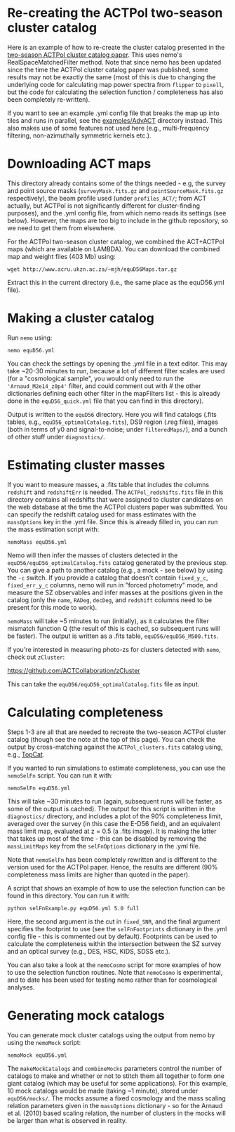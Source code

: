 # Re-creating the ACTPol two-season cluster catalog

Here is an example of how to re-create the cluster catalog presented 
in the [two-season ACTPol cluster catalog paper](http://adsabs.harvard.edu/abs/2017arXiv170905600H). 
This uses nemo's RealSpaceMatchedFilter method. Note that since nemo
has been updated since the time the ACTPol cluster catalog paper
was published, some results may not be exactly the same (most of this 
is due to changing the underlying code for calculating map power 
spectra from `flipper` to `pixell`, but the code for calculating the
selection function / completeness has also been completely re-written).

If you want to see an example .yml config file that breaks the map 
up into tiles and runs in parallel, see the [examples/AdvACT](../AdvACT/) 
directory instead. This also makes use of some features not used here
(e.g., multi-frequency filtering, non-azimuthally symmetric kernels 
etc.).

# Downloading ACT maps

This directory already contains some of the things needed - e.g, the
survey and point source masks (`surveyMask.fits.gz` and 
`pointSourceMask.fits.gz` respectively), the beam profile used (under 
`profiles_ACT/`; from ACT actually, but ACTPol is not significantly 
different for cluster-finding purposes), and the .yml config file, from
which nemo reads its settings (see below). However, the maps are too 
big to include in the github repository, so we need to get them from 
elsewhere.

For the ACTPol two-season cluster catalog, we combined the ACT+ACTPol
maps (which are available on LAMBDA). You can download the combined 
map and weight files (403 Mb) using:

```
wget http://www.acru.ukzn.ac.za/~mjh/equD56Maps.tar.gz
```

Extract this in the current directory (i.e., the same place as the 
equD56.yml file). 

# Making a cluster catalog

Run `nemo` using:

```
nemo equD56.yml
```

You can check the settings by opening the .yml file in a text editor.
This may take ~20-30 minutes to run, because a lot of different filter
scales are used (for a "cosmological sample", you would only need to
run the `'Arnaud_M2e14_z0p4'` filter, and could comment out with # the
other dictionaries defining each other filter in the mapFilters 
list - this is already done in the `equD56_quick.yml` file that you can
find in this directory).

Output is written to the `equD56` directory. Here you will find 
catalogs (.fits tables, e.g., `equD56_optimalCatalog.fits`), DS9 region
(.reg files), images (both in terms of y0 and signal-to-noise; under
`filteredMaps/`), and a bunch of other stuff under `diagnostics/`.

# Estimating cluster masses

If you want to measure masses, a .fits table that includes the columns
`redshift` and `redshiftErr` is needed. The `ACTPol_redshifts.fits` file
in this directory contains all redshifts that were assigned to 
cluster candidates on the web database at the time the ACTPol clusters
paper was submitted. You can specify the redshift catalog 
used for mass estimates with the `massOptions` key in the .yml file. 
Since this is already filled in, you can run the mass estimation 
script with:

```
nemoMass equD56.yml
```

Nemo will then infer the masses of clusters detected in the 
`equD56/equD56_optimalCatalog.fits` catalog generated by the previous 
step. You can give a path to another catalog (e.g., a mock - see 
below) by using the `-c` switch. If you provide a catalog that 
doesn't contain `fixed_y_c`, `fixed_err_y_c` columns, nemo will run 
in "forced photometry" mode, and measure the SZ observables and infer
masses at the positions given in the catalog (only the `name`, `RADeg`, 
`decDeg`, and `redshift` columns need to be present for this mode to
work).

`nemoMass` will take ~5 minutes to run (initially), as it calculates 
the filter mismatch function Q (the result of this is cached, so 
subsequent runs will be faster). The output is written as a 
.fits table, `equD56/equD56_M500.fits`.

If you're interested in measuring photo-zs for clusters detected with
`nemo`, check out `zCluster`: 

<https://github.com/ACTCollaboration/zCluster>

This can take the `equD56/equD56_optimalCatalog.fits` file as input.

# Calculating completeness

Steps 1-3 are all that are needed to recreate the two-season ACTPol
cluster catalog (though see the note at the top of this page). 
You can check the output by cross-matching against the 
`ACTPol_clusters.fits` catalog using, e.g., 
[TopCat](http://www.star.bris.ac.uk/%7Embt/topcat/).

If you wanted to run simulations to estimate completeness, you can use
the `nemoSelFn` script. You can run it with:

```
nemoSelFn equD56.yml
```

This will take ~30 minutes to run (again, subsequent runs will be 
faster, as some of the output is cached). The output for this script
is written in the `diagnostics/` directory, and includes a plot of
the 90% completeness limit, averaged over the survey (in this case
the E-D56 field), and an equivalent mass limit map, evaluated at 
z = 0.5 (a .fits image). It is making the latter that takes up most
of the time - this can be disabled by removing the `massLimitMaps`
key from the `selFnOptions` dictionary in the .yml file. 

Note that `nemoSelFn` has been completely rewritten and is different
to the version used for the ACTPol paper. Hence, the results are 
different (90% completeness mass limits are higher than quoted in
the paper).

A script that shows an example of how to use the selection function
can be found in this directory. You can run it with:

```
python selFnExample.py equD56.yml 5.0 full
```

Here, the second argument is the cut in `fixed_SNR`, and the final 
argument specifies the footprint to use (see the 
`selFnFootprints` dictionary in the .yml config file - this is 
commented out by default). Footprints can be used to calculate the
completeness within the intersection between the SZ survey and an
optical survey (e.g., DES, HSC, KiDS, SDSS etc.).

You can also take a look at the `nemoCosmo` script for more examples of
how to use the selection function routines. Note that `nemoCosmo` is 
experimental, and to date has been used for testing nemo rather than
for cosmological analyses.

# Generating mock catalogs

You can generate mock cluster catalogs using the output from nemo
by using the `nemoMock` script:

```
nemoMock equD56.yml
```

The `makeMockCatalogs` and `combineMocks` parameters control the number
of catalogs to make and whether or not to stitch them all together to
form one giant catalog (which may be useful for some applications). For
this example, 10 mock catalogs would be made (taking ~1 minute), 
stored under `equD56/mocks/`. The mocks assume a fixed cosmology and 
the mass scaling relation parameters given in the `massOptions` 
dictionary - so for the Arnaud et al. (2010) based scaling relation, 
the number of clusters in the mocks will be larger than what is 
observed in reality.
